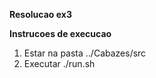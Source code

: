 **Resolucao ex3**


**Instrucoes de execucao**

1. Estar na pasta ../Cabazes/src
2. Executar ./run.sh